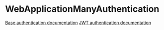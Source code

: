 # WebApplicationManyAuthentication

[Base authentication documentation](https://datatracker.ietf.org/doc/html/rfc7617)
[JWT authentication documentation](https://datatracker.ietf.org/doc/rfc8725/)
